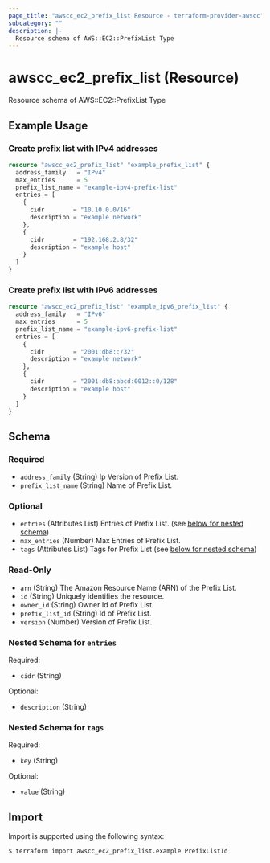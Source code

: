 ```yaml
---
page_title: "awscc_ec2_prefix_list Resource - terraform-provider-awscc"
subcategory: ""
description: |-
  Resource schema of AWS::EC2::PrefixList Type
---
```


# awscc_ec2_prefix_list (Resource)

Resource schema of AWS::EC2::PrefixList Type

## Example Usage

### Create prefix list with IPv4 addresses
```terraform
resource "awscc_ec2_prefix_list" "example_prefix_list" {
  address_family   = "IPv4"
  max_entries      = 5
  prefix_list_name = "example-ipv4-prefix-list"
  entries = [
    {
      cidr        = "10.10.0.0/16"
      description = "example network"
    },
    {
      cidr        = "192.168.2.8/32"
      description = "example host"
    }
  ]
}
```

### Create prefix list with IPv6 addresses
```terraform
resource "awscc_ec2_prefix_list" "example_ipv6_prefix_list" {
  address_family   = "IPv6"
  max_entries      = 5
  prefix_list_name = "example-ipv6-prefix-list"
  entries = [
    {
      cidr        = "2001:db8::/32"
      description = "example network"
    },
    {
      cidr        = "2001:db8:abcd:0012::0/128"
      description = "example host"
    }
  ]
}
```

<!-- schema generated by tfplugindocs -->
## Schema

### Required

- `address_family` (String) Ip Version of Prefix List.
- `prefix_list_name` (String) Name of Prefix List.

### Optional

- `entries` (Attributes List) Entries of Prefix List. (see [below for nested schema](#nestedatt--entries))
- `max_entries` (Number) Max Entries of Prefix List.
- `tags` (Attributes List) Tags for Prefix List (see [below for nested schema](#nestedatt--tags))

### Read-Only

- `arn` (String) The Amazon Resource Name (ARN) of the Prefix List.
- `id` (String) Uniquely identifies the resource.
- `owner_id` (String) Owner Id of Prefix List.
- `prefix_list_id` (String) Id of Prefix List.
- `version` (Number) Version of Prefix List.

<a id="nestedatt--entries"></a>
### Nested Schema for `entries`

Required:

- `cidr` (String)

Optional:

- `description` (String)


<a id="nestedatt--tags"></a>
### Nested Schema for `tags`

Required:

- `key` (String)

Optional:

- `value` (String)

## Import

Import is supported using the following syntax:

```shell
$ terraform import awscc_ec2_prefix_list.example PrefixListId
```